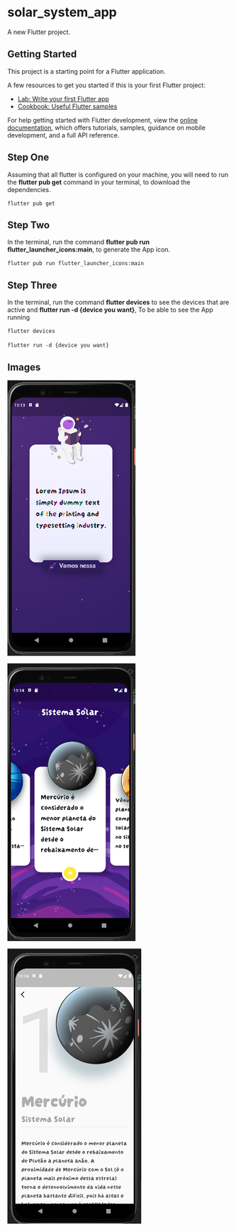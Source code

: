 # solar_system_app

A new Flutter project.

## Getting Started

This project is a starting point for a Flutter application.

A few resources to get you started if this is your first Flutter project:

- [Lab: Write your first Flutter app](https://docs.flutter.dev/get-started/codelab)
- [Cookbook: Useful Flutter samples](https://docs.flutter.dev/cookbook)

For help getting started with Flutter development, view the
[online documentation](https://docs.flutter.dev/), which offers tutorials,
samples, guidance on mobile development, and a full API reference.


## Step One

Assuming that all flutter is configured on your machine, you will need to run the **__flutter pub get__** command in your terminal, to download the dependencies.

```
flutter pub get
```

## Step Two

In the terminal, run the command **__flutter pub run flutter_launcher_icons:main__**, to generate the App icon.

```
flutter pub run flutter_launcher_icons:main
```

## Step Three

In the terminal, run the command __**flutter devices**__ to see the devices that are active and **__flutter run -d {device you want}__**, To be able to see the App running

```
flutter devices

flutter run -d {device you want}
```

## Images

![alt text](https://raw.githubusercontent.com/AndreTGama/solar_system_flutter/main/assets/images/img-app/page-1.png)

![alt text](https://raw.githubusercontent.com/AndreTGama/solar_system_flutter/main/assets/images/img-app/page-2.png)

![alt text](https://raw.githubusercontent.com/AndreTGama/solar_system_flutter/main/assets/images/img-app/page-3.png)